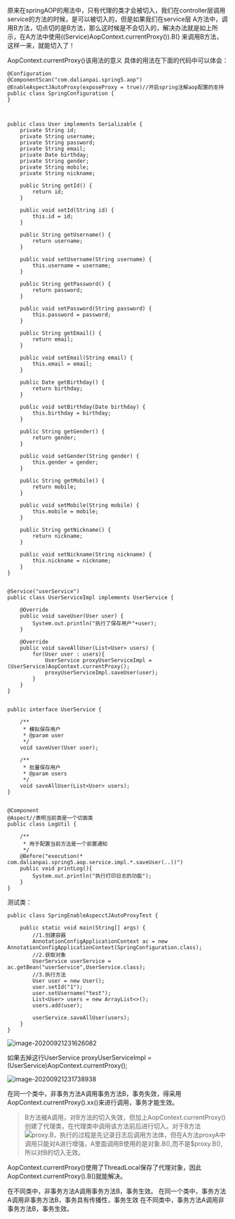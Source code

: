 原来在springAOP的用法中，只有代理的类才会被切入，我们在controller层调用service的方法的时候，是可以被切入的，但是如果我们在service层 A方法中，调用B方法，切点切的是B方法，那么这时候是不会切入的，解决办法就是如上所示，在A方法中使用((Service)AopContext.currentProxy()).B() 来调用B方法，这样一来，就能切入了！

AopContext.currentProxy()该用法的意义
具体的用法在下面的代码中可以体会：



    @Configuration
    @ComponentScan("com.dalianpai.spring5.aop")
    @EnableAspectJAutoProxy(exposeProxy = true)//开启spring注解aop配置的支持
    public class SpringConfiguration {
    }
     
     
     
    public class User implements Serializable {
        private String id;
        private String username;
        private String password;
        private String email;
        private Date birthday;
        private String gender;
        private String mobile;
        private String nickname;
     
        public String getId() {
            return id;
        }
     
        public void setId(String id) {
            this.id = id;
        }
     
        public String getUsername() {
            return username;
        }
     
        public void setUsername(String username) {
            this.username = username;
        }
     
        public String getPassword() {
            return password;
        }
     
        public void setPassword(String password) {
            this.password = password;
        }
     
        public String getEmail() {
            return email;
        }
     
        public void setEmail(String email) {
            this.email = email;
        }
     
        public Date getBirthday() {
            return birthday;
        }
     
        public void setBirthday(Date birthday) {
            this.birthday = birthday;
        }
     
        public String getGender() {
            return gender;
        }
     
        public void setGender(String gender) {
            this.gender = gender;
        }
     
        public String getMobile() {
            return mobile;
        }
     
        public void setMobile(String mobile) {
            this.mobile = mobile;
        }
     
        public String getNickname() {
            return nickname;
        }
     
        public void setNickname(String nickname) {
            this.nickname = nickname;
        }
    }
     
     
    @Service("userService")
    public class UserServiceImpl implements UserService {
     
        @Override
        public void saveUser(User user) {
            System.out.println("执行了保存用户"+user);
        }
     
        @Override
        public void saveAllUser(List<User> users) {
            for(User user : users){
                UserService proxyUserServiceImpl = (UserService)AopContext.currentProxy();
                proxyUserServiceImpl.saveUser(user);
            }
        }
    }
     
     
    public interface UserService {
     
        /**
         * 模拟保存用户
         * @param user
         */
        void saveUser(User user);
     
        /**
         * 批量保存用户
         * @param users
         */
        void saveAllUser(List<User> users);
    }
     
     
    @Component
    @Aspect//表明当前类是一个切面类
    public class LogUtil {
     
        /**
         * 用于配置当前方法是一个前置通知
         */
        @Before("execution(* com.dalianpai.spring5.aop.service.impl.*.saveUser(..))")
        public void printLog(){
            System.out.println("执行打印日志的功能");
        }
    }

测试类：

    public class SpringEnableAspecctJAutoProxyTest {
     
        public static void main(String[] args) {
            //1.创建容器
            AnnotationConfigApplicationContext ac = new AnnotationConfigApplicationContext(SpringConfiguration.class);
            //2.获取对象
            UserService userService = ac.getBean("userService",UserService.class);
            //3.执行方法
            User user = new User();
            user.setId("1");
            user.setUsername("test");
            List<User> users = new ArrayList<>();
            users.add(user);
     
            userService.saveAllUser(users);
        }
    }
![image-20200921231626082](https://img-blog.csdnimg.cn/img_convert/917be2e27050c7880bbf8024ab2a2d09.png)

如果去掉这行UserService proxyUserServiceImpl = (UserService)AopContext.currentProxy();

![image-20200921231738938](https://img-blog.csdnimg.cn/img_convert/30fa08366d13c042f2e811c02a97acbb.png)





在同一个类中，非事务方法A调用事务方法B，事务失效，得采用AopContext.currentProxy().xx()来进行调用，事务才能生效。

> B方法被A调用，对B方法的切入失效，但加上AopContext.currentProxy()创建了代理类，在代理类中调用该方法前后进行切入。对于B方法![proxy.B，执行的过程是先记录日志后调用方法体，但在A方法](https://math.jianshu.com/math?formula=proxy.B%EF%BC%8C%E6%89%A7%E8%A1%8C%E7%9A%84%E8%BF%87%E7%A8%8B%E6%98%AF%E5%85%88%E8%AE%B0%E5%BD%95%E6%97%A5%E5%BF%97%E5%90%8E%E8%B0%83%E7%94%A8%E6%96%B9%E6%B3%95%E4%BD%93%EF%BC%8C%E4%BD%86%E5%9C%A8A%E6%96%B9%E6%B3%95)proxyA中调用只能对A进行增强，A里面调用B使用的是对象.B(),而不是$proxy.B(),所以对B的切入无效。

AopContext.currentProxy()使用了ThreadLocal保存了代理对象，因此
AopContext.currentProxy().B()就能解决。

在不同类中，非事务方法A调用事务方法B，事务生效。
 在同一个类中，事务方法A调用非事务方法B，事务具有传播性，事务生效
 在不同类中，事务方法A调用非事务方法B，事务生效。

